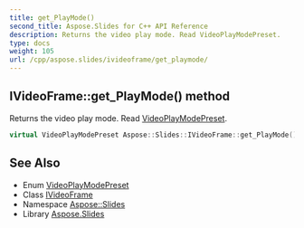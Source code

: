 ```yaml
---
title: get_PlayMode()
second_title: Aspose.Slides for C++ API Reference
description: Returns the video play mode. Read VideoPlayModePreset.
type: docs
weight: 105
url: /cpp/aspose.slides/ivideoframe/get_playmode/
---
```

## IVideoFrame::get_PlayMode() method


Returns the video play mode. Read [VideoPlayModePreset](../../videoplaymodepreset/).

```cpp
virtual VideoPlayModePreset Aspose::Slides::IVideoFrame::get_PlayMode()=0
```

## See Also

* Enum [VideoPlayModePreset](../videoplaymodepreset/)
* Class [IVideoFrame](./)
* Namespace [Aspose::Slides](../)
* Library [Aspose.Slides](../../)